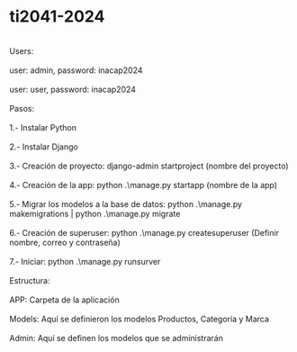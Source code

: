 # ti2041-2024
<br>
Users:
</br>
<br>
user: admin, password: inacap2024
</br>
<br>
user: user, password: inacap2024
</br>
<br>
Pasos:
</br>
<br>
1.- Instalar Python
</br>
<br>
2.- Instalar Django
</br>
<br>
3.- Creación de proyecto: django-admin startproject (nombre del proyecto)
</br>
<br>
4.- Creación de la app: python .\manage.py startapp (nombre de la app)
</br>
<br>
5.- Migrar los modelos a la base de datos: python .\manage.py makemigrations | python .\manage.py migrate
</br>
<br>
6.- Creación de superuser: python .\manage.py createsuperuser (Definir nombre, correo y contraseña)
</br>
<br>
7.- Iniciar: python .\manage.py runsurver
</br>
<br>
Estructura:
</br>
<br>
APP: Carpeta de la aplicación
</br>
<br>
Models: Aquí se definieron los modelos Productos, Categoría y Marca
</br>
<br>
Admin: Aquí se definen los modelos que se administrarán
</br>
